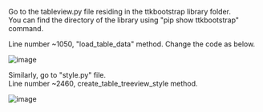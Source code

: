 Go to the tableview.py file residing in the ttkbootstrap library folder.  
You can find the directory of the library using "pip show ttkbootstrap" command.  

Line number ~1050, "load_table_data" method.
Change the code as below.

![image](https://github.com/Kangurubu/Kango-Mail/assets/105153492/df5f749e-c6c1-4a6b-b846-5c4fb6cfd376)

Similarly, go to "style.py" file.  
Line number ~2460, create_table_treeview_style method.  

![image](https://github.com/Kangurubu/Kango-Mail/assets/105153492/19bf1835-9a41-4a13-a5f4-1864f599c924)
